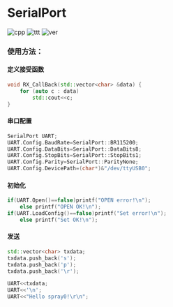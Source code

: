 # SerialPort
![cpp](https://img.shields.io/badge/Use-C++-red) ![ttt](https://img.shields.io/badge/OS-Linux-blue) ![ver](https://img.shields.io/badge/Verison-1.1-green)



### 使用方法：



#### 定义接受函数

```c++
void RX_CallBack(std::vector<char> &data) {
	for (auto c : data)
		std::cout<<c;
}
```

#### 串口配置

```c++
SerialPort UART;
UART.Config.BaudRate=SerialPort::BR115200;
UART.Config.DataBits=SerialPort::DataBits8;
UART.Config.StopBits=SerialPort::StopBits1;
UART.Config.Parity=SerialPort::ParityNone;
UART.Config.DevicePath=(char*)&"/dev/ttyUSB0";

```

#### 初始化

```c++
if(UART.Open()==false)printf("OPEN error!\n");
	else printf("OPEN OK!\n");
if(UART.LoadConfig()==false)printf("Set error!\n");
	else printf("Set OK!\n");
```

#### 发送

```c++
std::vector<char> txdata;
txdata.push_back('s');
txdata.push_back('p');
txdata.push_back('\r');

UART<<txdata;
UART<<'\n';
UART<<"Hello spray0!\r\n";
```

